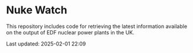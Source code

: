 # Nuke Watch

This repository includes code for retrieving the latest information available on the output of EDF nuclear power plants in the UK.

Last updated: 2025-02-01 22:09